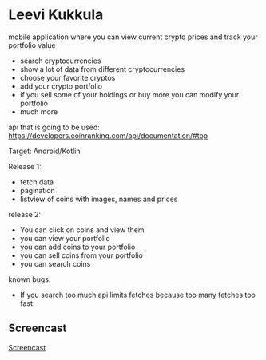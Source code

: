 # Leevi Kukkula

mobile application where you can view current crypto prices and track your portfolio value
- search cryptocurrencies
- show a lot of data from different cryptocurrencies
- choose your favorite cryptos
- add your crypto portfolio
- if you sell some of your holdings or buy more you can modify your portfolio
- much more

api that is going to be used: https://developers.coinranking.com/api/documentation/#top

Target: Android/Kotlin

Release 1:
- fetch data
- pagination
- listview of coins with images, names and prices

release 2:
- You can click on coins and view them
- you can view your portfolio
- you can add coins to your portfolio
- you can sell coins from your portfolio
- you can search coins

known bugs:
- If you search too much api limits fetches because too many fetches too fast

## Screencast
[Screencast](https://www.youtube.com/watch?v=MjoX0PjQZJQ "screencast")
